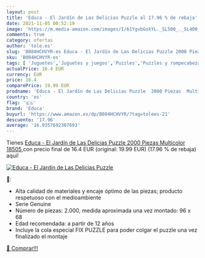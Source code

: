 ```yaml
---
layout: post
title: 'Educa - El Jardín de Las Delicias Puzzle al 17.96 % de rebaja'
date: 2021-11-05 00:52:19
image: 'https://m.media-amazon.com/images/I/61YgvbGskYL._SL500_._SL400_.jpg'
comments: true
category: ofertas
author: 'tole.es'
slug: 'B084HCHVYR-es Educa - El Jardín de Las Delicias Puzzle 2000 Piezas...'
sku: 'B084HCHVYR-es'
tags: [ 'Juguetes','Juguetes y juegos','Puzzles','Puzzles y rompecabezas','educa','puzzle', ]
actualPrice: 16.4 EUR
currency: EUR
price: 16.4
comparePrice: 19.99 EUR
prodname: 'Educa - El Jardín de Las Delicias Puzzle  2000 Piezas  Multicolor  18505 '
country: 'es'
flag: '🇪🇸'
brand: 'Educa'
buyurl: 'https://www.amazon.es/dp/B084HCHVYR/?tag=tolees-21'
descuento: '17.96'
average: '16.9357692307693'
---
```


Tienes [Educa - El Jardín de Las Delicias Puzzle  2000 Piezas  Multicolor  18505 ](https://www.amazon.es/dp/B084HCHVYR/?tag=tolees-21) con precio final de  16.4 EUR (original: 19.99 EUR) (17.96 %  de rebaja) aqui!

[![Educa - El Jardín de Las Delicias Puzzle](https://m.media-amazon.com/images/I/61YgvbGskYL._SL500_._SL400_.jpg)](https://www.amazon.es/dp/B084HCHVYR/?tag=tolees-21)

🔎:

- Alta calidad de materiales y encaje óptimo de las piezas; producto respetuoso con el medioambiente
- Serie Genuine
- Número de piezas: 2.000, medida aproximada una vez montado: 96 x 68
- Edad recomendada: a partir de 12 años
- Incluye la cola especial FIX PUZZLE para poder colgar el puzzle una vez finalizado el montaje

[🛒 Comprar!!!](https://www.amazon.es/dp/B084HCHVYR/?tag=tolees-21)
